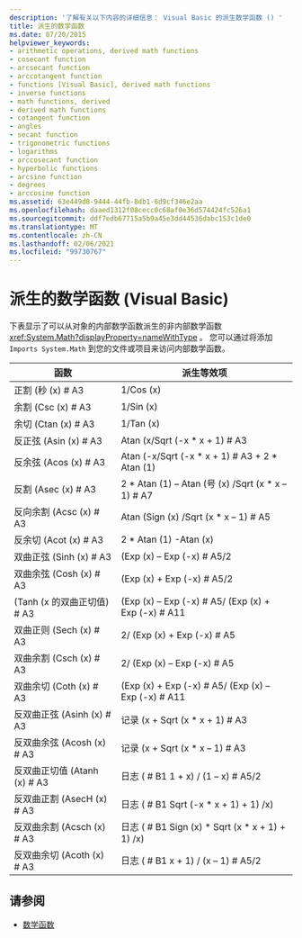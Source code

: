 ```yaml
---
description: '了解有关以下内容的详细信息： Visual Basic 的派生数学函数 () '
title: 派生的数学函数
ms.date: 07/20/2015
helpviewer_keywords:
- arithmetic operations, derived math functions
- cosecant function
- arcsecant function
- arccotangent function
- functions [Visual Basic], derived math functions
- inverse functions
- math functions, derived
- derived math functions
- cotangent function
- angles
- secant function
- trigonometric functions
- logarithms
- arccosecant function
- hyperbolic functions
- arcsine function
- degrees
- arccosine function
ms.assetid: 63e449d8-9444-44fb-8db1-6d9cf346e2aa
ms.openlocfilehash: daaed1312f08cecc0c68af0e36d574424fc526a1
ms.sourcegitcommit: ddf7edb67715a5b9a45e3dd44536dabc153c1de0
ms.translationtype: MT
ms.contentlocale: zh-CN
ms.lasthandoff: 02/06/2021
ms.locfileid: "99730767"
---
```

# <a name="derived-math-functions-visual-basic"></a>派生的数学函数 (Visual Basic)

下表显示了可以从对象的内部数学函数派生的非内部数学函数 <xref:System.Math?displayProperty=nameWithType> 。 您可以通过将添加 `Imports System.Math` 到您的文件或项目来访问内部数学函数。  
  
|函数|派生等效项|  
|--------------|-------------------------|  
|正割 (秒 (x) # A3|1/Cos (x) |  
|余割 (Csc (x) # A3|1/Sin (x) |  
|余切 (Ctan (x) # A3|1/Tan (x) |  
|反正弦 (Asin (x) # A3|Atan (x/Sqrt (-x * x + 1) # A3|  
|反余弦 (Acos (x) # A3|Atan (-x/Sqrt (-x * x + 1) # A3 + 2 \* Atan (1) |  
|反割 (Asec (x) # A3|2 * Atan (1) – Atan (号 (x) /Sqrt (x \* x – 1) # A7|  
|反向余割 (Acsc (x) # A3|Atan (Sign (x) /Sqrt (x * x – 1) # A5|  
|反余切 (Acot (x) # A3|2 * Atan (1) -Atan (x) |  
|双曲正弦 (Sinh (x) # A3| (Exp (x) – Exp (-x) # A5/2|  
|双曲余弦 (Cosh (x) # A3| (Exp (x) + Exp (-x) # A5/2|  
| (Tanh (x 的双曲正切值) # A3| (Exp (x) – Exp (-x) # A5/ (Exp (x) + Exp (-x) # A11|  
|双曲正则 (Sech (x) # A3|2/ (Exp (x) + Exp (-x) # A5|  
|双曲余割 (Csch (x) # A3|2/ (Exp (x) – Exp (-x) # A5|  
|双曲余切 (Coth (x) # A3| (Exp (x) + Exp (-x) # A5/ (Exp (x) – Exp (-x) # A11|  
|反双曲正弦 (Asinh (x) # A3|记录 (x + Sqrt (x * x + 1) # A3|  
|反双曲余弦 (Acosh (x) # A3|记录 (x + Sqrt (x * x – 1) # A3|  
|反双曲正切值 (Atanh (x) # A3|日志 ( # B1 1 + x) / (1 – x) # A5/2|  
|反双曲正割 (AsecH (x) # A3|日志 ( # B1 Sqrt (-x * x + 1) + 1) /x) |  
|反双曲余割 (Acsch (x) # A3|日志 ( # B1 Sign (x) * Sqrt (x \* x + 1) + 1) /x) |  
|反双曲余切 (Acoth (x) # A3|日志 ( # B1 x + 1) / (x – 1) # A5/2|  
  
## <a name="see-also"></a>请参阅

- [数学函数](../functions/math-functions.md)

